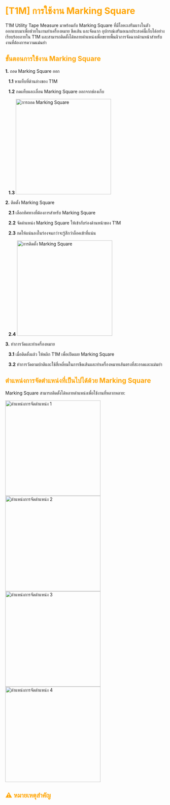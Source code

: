 # <span style="color: orange">[T1M] การใช้งาน Marking Square</span>

T1M Utility Tape Measure มาพร้อมกับ Marking Square ที่มีโลหะเสริมแรงในตัว ออกแบบมาเพื่อช่วยในงานทำเครื่องหมาย ขีดเส้น และจัดฉาก อุปกรณ์เสริมอเนกประสงค์นี้เก็บได้อย่างเรียบร้อยภายใน T1M และสามารถติดตั้งได้หลายตำแหน่งเพื่อขยายพื้นผิวการจัดฉากด้านหน้าสำหรับงานที่ต้องการความแม่นยำ

## <span style="color: orange">ขั้นตอนการใช้งาน Marking Square</span>

**1.** ถอด Marking Square ออก

<div style="margin-left: 10px;">

**1.1** หาแท็บที่ด้านล่างของ T1M

**1.2** กดแท็บและเลื่อน Marking Square ออกจากช่องเก็บ

**1.3** <img src="https://support.reekon.tools/hc/article_attachments/37459285414036" alt="การถอด Marking Square" width="300">

</div>

**2.** ติดตั้ง Marking Square

<div style="margin-left: 10px;">

**2.1** เลือกทิศทางที่ต้องการสำหรับ Marking Square

**2.2** จัดตำแหน่ง Marking Square ให้เข้ากับร่องด้านหน้าของ T1M

**2.3** กดให้แน่นลงในร่องจนกว่าจะรู้สึกว่าล็อคเข้าที่แน่น

**2.4** <img src="https://support.reekon.tools/hc/article_attachments/37459422784148" alt="การติดตั้ง Marking Square" width="300">

</div>

**3.** ทำการวัดและทำเครื่องหมาย

<div style="margin-left: 10px;">

**3.1** เมื่อติดตั้งแล้ว ให้พลิก T1M เพื่อเปิดเผย Marking Square

**3.2** ทำการวัดตามปกติและใช้สี่เหลี่ยมในการขีดเส้นและทำเครื่องหมายเส้นตรงที่สะอาดและแม่นยำ

</div>

## <span style="color: orange">ตำแหน่งการจัดตำแหน่งที่เป็นไปได้ด้วย Marking Square</span>

Marking Square สามารถติดตั้งได้หลายตำแหน่งเพื่อใช้งานที่หลากหลาย:

<img src="https://support.reekon.tools/hc/article_attachments/37918666561044" alt="ตำแหน่งการจัดตำแหน่ง 1" width="300">

<img src="https://support.reekon.tools/hc/article_attachments/37918666564628" alt="ตำแหน่งการจัดตำแหน่ง 2" width="300">

<img src="https://support.reekon.tools/hc/article_attachments/37918666563092" alt="ตำแหน่งการจัดตำแหน่ง 3" width="300">

<img src="https://support.reekon.tools/hc/article_attachments/37918666563476" alt="ตำแหน่งการจัดตำแหน่ง 4" width="300">

## <span style="color: orange">⚠️ หมายเหตุสำคัญ</span>

